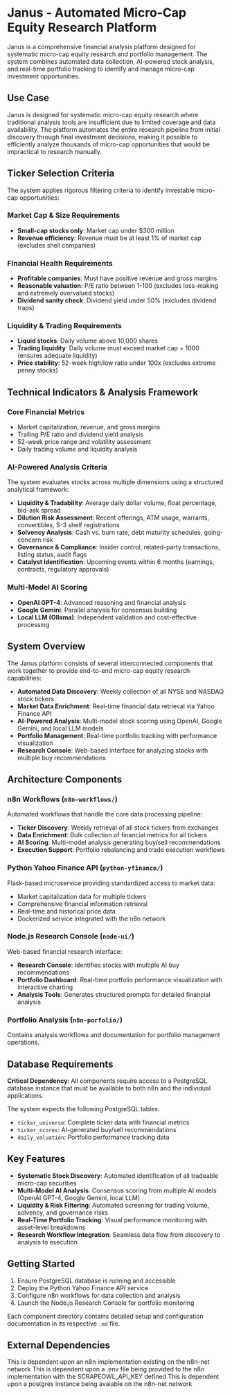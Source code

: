 # Janus - Automated Micro-Cap Equity Research Platform

Janus is a comprehensive financial analysis platform designed for systematic micro-cap equity research and portfolio management. The system combines automated data collection, AI-powered stock analysis, and real-time portfolio tracking to identify and manage micro-cap investment opportunities.

## Use Case

Janus is designed for systematic micro-cap equity research where traditional analysis tools are insufficient due to limited coverage and data availability. The platform automates the entire research pipeline from initial discovery through final investment decisions, making it possible to efficiently analyze thousands of micro-cap opportunities that would be impractical to research manually.

## Ticker Selection Criteria

The system applies rigorous filtering criteria to identify investable micro-cap opportunities:

### Market Cap & Size Requirements
- **Small-cap stocks only**: Market cap under $300 million
- **Revenue efficiency**: Revenue must be at least 1% of market cap (excludes shell companies)

### Financial Health Requirements  
- **Profitable companies**: Must have positive revenue and gross margins
- **Reasonable valuation**: P/E ratio between 1-100 (excludes loss-making and extremely overvalued stocks)
- **Dividend sanity check**: Dividend yield under 50% (excludes dividend traps)

### Liquidity & Trading Requirements
- **Liquid stocks**: Daily volume above 10,000 shares  
- **Trading liquidity**: Daily volume must exceed market cap ÷ 1000 (ensures adequate liquidity)
- **Price stability**: 52-week high/low ratio under 100x (excludes extreme penny stocks)

## Technical Indicators & Analysis Framework

### Core Financial Metrics
- Market capitalization, revenue, and gross margins
- Trailing P/E ratio and dividend yield analysis
- 52-week price range and volatility assessment
- Daily trading volume and liquidity analysis

### AI-Powered Analysis Criteria
The system evaluates stocks across multiple dimensions using a structured analytical framework:

- **Liquidity & Tradability**: Average daily dollar volume, float percentage, bid-ask spread
- **Dilution Risk Assessment**: Recent offerings, ATM usage, warrants, convertibles, S-3 shelf registrations
- **Solvency Analysis**: Cash vs. burn rate, debt maturity schedules, going-concern risk
- **Governance & Compliance**: Insider control, related-party transactions, listing status, audit flags
- **Catalyst Identification**: Upcoming events within 6 months (earnings, contracts, regulatory approvals)

### Multi-Model AI Scoring
- **OpenAI GPT-4**: Advanced reasoning and financial analysis
- **Google Gemini**: Parallel analysis for consensus building
- **Local LLM (Ollama)**: Independent validation and cost-effective processing

## System Overview

The Janus platform consists of several interconnected components that work together to provide end-to-end micro-cap equity research capabilities:

- **Automated Data Discovery**: Weekly collection of all NYSE and NASDAQ stock tickers
- **Market Data Enrichment**: Real-time financial data retrieval via Yahoo Finance API
- **AI-Powered Analysis**: Multi-model stock scoring using OpenAI, Google Gemini, and local LLM models
- **Portfolio Management**: Real-time portfolio tracking with performance visualization
- **Research Console**: Web-based interface for analyzing stocks with multiple buy recommendations

## Architecture Components

### n8n Workflows (`n8n-workflows/`)
Automated workflows that handle the core data processing pipeline:
- **Ticker Discovery**: Weekly retrieval of all stock tickers from exchanges
- **Data Enrichment**: Bulk collection of financial metrics for all tickers
- **AI Scoring**: Multi-model analysis generating buy/sell recommendations
- **Execution Support**: Portfolio rebalancing and trade execution workflows

### Python Yahoo Finance API (`python-yfinance/`)
Flask-based microservice providing standardized access to market data:
- Market capitalization data for multiple tickers
- Comprehensive financial information retrieval
- Real-time and historical price data
- Dockerized service integrated with the n8n network

### Node.js Research Console (`node-ui/`)
Web-based financial research interface:
- **Research Console**: Identifies stocks with multiple AI buy recommendations
- **Portfolio Dashboard**: Real-time portfolio performance visualization with interactive charting
- **Analysis Tools**: Generates structured prompts for detailed financial analysis

### Portfolio Analysis (`n8n-porfolio/`)
Contains analysis workflows and documentation for portfolio management operations.

## Database Requirements

**Critical Dependency**: All components require access to a PostgreSQL database instance that must be available to both n8n and the individual applications.

The system expects the following PostgreSQL tables:
- `ticker_universe`: Complete ticker data with financial metrics
- `ticker_scores`: AI-generated buy/sell recommendations 
- `daily_valuation`: Portfolio performance tracking data

## Key Features

- **Systematic Stock Discovery**: Automated identification of all tradeable micro-cap securities
- **Multi-Model AI Analysis**: Consensus scoring from multiple AI models (OpenAI GPT-4, Google Gemini, local LLM)
- **Liquidity & Risk Filtering**: Automated screening for trading volume, solvency, and governance risks
- **Real-Time Portfolio Tracking**: Visual performance monitoring with asset-level breakdowns
- **Research Workflow Integration**: Seamless data flow from discovery to analysis to execution

## Getting Started

1. Ensure PostgreSQL database is running and accessible
2. Deploy the Python Yahoo Finance API service
3. Configure n8n workflows for data collection and analysis
4. Launch the Node.js Research Console for portfolio monitoring

Each component directory contains detailed setup and configuration documentation in its respective `.md` file.

## External Dependencies
This is dependent upon an n8n implementation existing on the n8n-net network
This is dependent upon a .env file being provided to the n8n implementation with the SCRAPEOWL_API_KEY defined
This is dependent upon a postgres instance being avaiable on the n8n-net network